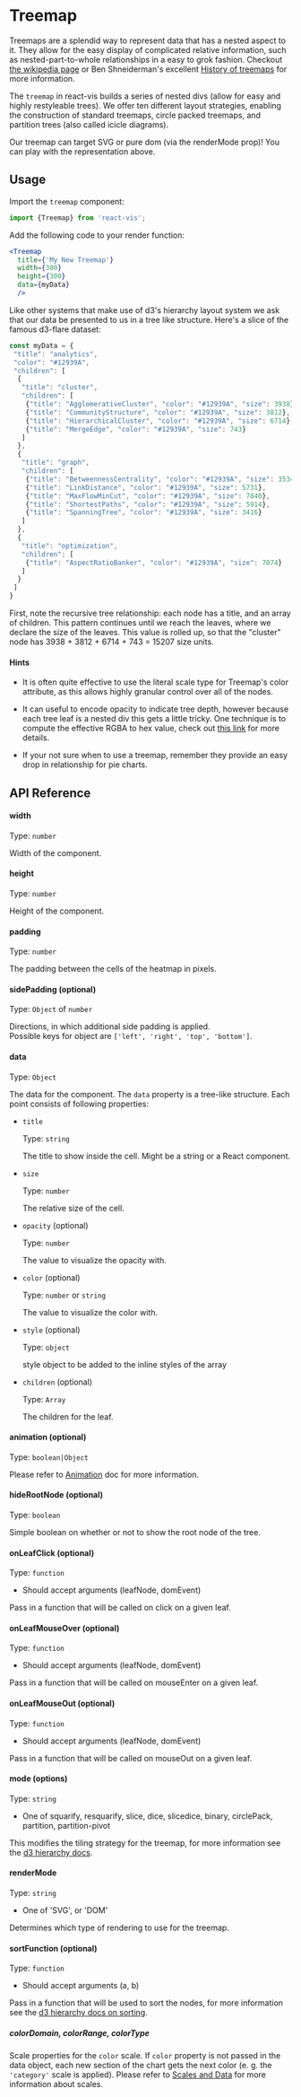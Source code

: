 # Treemap

Treemaps are a splendid way to represent data that has a nested aspect to it. They allow for the easy display of complicated
relative information, such as nested-part-to-whole relationships in a easy to grok fashion. Checkout [the wikipedia page](https://en.wikipedia.org/wiki/Treemapping) or Ben Shneiderman's excellent [History of treemaps](http://www.cs.umd.edu/hcil/treemap-history/index.shtml) for more information.

<!-- INJECT:"SimpleTreemapWithLink" -->

The `treemap` in react-vis builds a series of nested divs (allow for easy and highly restyleable trees). We offer ten different layout
strategies, enabling the construction of standard treemaps, circle packed treemaps, and partition trees (also called icicle diagrams).

Our treemap can target SVG or pure dom (via the renderMode prop)! You can play with the representation above.

## Usage

Import the `treemap` component:
```jsx
import {Treemap} from 'react-vis';
```

Add the following code to your render function:
```jsx
<Treemap
  title={'My New Treemap'}
  width={300}
  height={300}
  data={myData}
  />
```

Like other systems that make use of d3's hierarchy layout system we ask that our data be presented to us in a tree like structure.
Here's a slice of the famous d3-flare dataset:


```javascript
const myData = {
 "title": "analytics",
 "color": "#12939A",
 "children": [
  {
   "title": "cluster",
   "children": [
    {"title": "AgglomerativeCluster", "color": "#12939A", "size": 3938},
    {"title": "CommunityStructure", "color": "#12939A", "size": 3812},
    {"title": "HierarchicalCluster", "color": "#12939A", "size": 6714},
    {"title": "MergeEdge", "color": "#12939A", "size": 743}
   ]
  },
  {
   "title": "graph",
   "children": [
    {"title": "BetweennessCentrality", "color": "#12939A", "size": 3534},
    {"title": "LinkDistance", "color": "#12939A", "size": 5731},
    {"title": "MaxFlowMinCut", "color": "#12939A", "size": 7840},
    {"title": "ShortestPaths", "color": "#12939A", "size": 5914},
    {"title": "SpanningTree", "color": "#12939A", "size": 3416}
   ]
  },
  {
   "title": "optimization",
   "children": [
    {"title": "AspectRatioBanker", "color": "#12939A", "size": 7074}
   ]
  }
 ]
}
```

First, note the recursive tree relationship: each node has a title, and an array of children.
This pattern continues until we reach the leaves, where we declare the size of the leaves. This value is rolled up, so that
the "cluster" node has  3938 + 3812 + 6714 + 743 = 15207 size units.

#### Hints

- It is often quite effective to use the literal scale type for Treemap's color attribute, as this allows highly granular control
over all of the nodes.

- It can useful to encode opacity to indicate tree depth, however because each tree leaf is a nested div this gets a little
tricky. One technique is to compute the effective RGBA to hex value, check out [this link](viget.com/inspire/equating-color-and-transparency)
for more details.

- If your not sure when to use a treemap, remember they provide an easy drop in relationship for pie charts.

## API Reference

#### width

Type: `number`

Width of the component.

#### height

Type: `number`

Height of the component.

#### padding

Type: `number`

The padding between the cells of the heatmap in pixels.  

#### sidePadding (optional)

Type: `Object` of `number`

Directions, in which additional side padding is applied.  
Possible keys for object are `['left', 'right', 'top', 'bottom']`.

#### data

Type: `Object`

The data for the component. The `data` property is a tree-like structure.
Each point consists of following properties:

* `title`

  Type: `string`

  The title to show inside the cell. Might be a string or a React component.
* `size`

  Type: `number`

  The relative size of the cell.
* `opacity` (optional)

  Type: `number`

  The value to visualize the opacity with.
* `color` (optional)

  Type: `number` or `string`

  The value to visualize the color with.
* `style` (optional)

  Type: `object`

  style object to be added to the inline styles of the array
* `children` (optional)

  Type: `Array`

  The children for the leaf.

#### animation (optional)

Type: `boolean|Object`

Please refer to [Animation](animation.md) doc for more information.

#### hideRootNode (optional)

Type: `boolean`

Simple boolean on whether or not to show the root node of the tree.

#### onLeafClick (optional)

Type: `function`

- Should accept arguments (leafNode, domEvent)

Pass in a function that will be called on click on a given leaf.

#### onLeafMouseOver (optional)

Type: `function`

- Should accept arguments (leafNode, domEvent)

Pass in a function that will be called on mouseEnter on a given leaf.

#### onLeafMouseOut (optional)

Type: `function`

- Should accept arguments (leafNode, domEvent)

Pass in a function that will be called on mouseOut on a given leaf.

#### mode (options)

Type: `string`

- One of squarify, resquarify, slice, dice, slicedice, binary, circlePack, partition, partition-pivot

This modifies the tiling strategy for the treemap, for more information see the [d3 hierarchy docs](https://github.com/d3/d3-hierarchy).

#### renderMode

Type: `string`

- One of 'SVG', or 'DOM'

Determines which type of rendering to use for the treemap.

#### sortFunction (optional)

Type: `function`

- Should accept arguments (a, b)

Pass in a function that will be used to sort the nodes, for more information see the [d3 hierarchy docs on sorting](https://github.com/d3/d3-hierarchy#node_sort).

##### colorDomain, colorRange, colorType

Scale properties for the `color` scale. If `color` property is not passed in the data object, each new section of the chart gets the next color (e. g. the `'category'` scale is applied).
Please refer to [Scales and Data](scales-and-data.md) for more information about scales.
